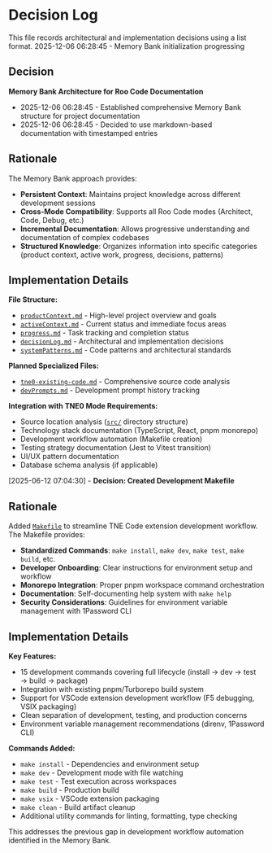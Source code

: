 # Decision Log

This file records architectural and implementation decisions using a list format.
2025-12-06 06:28:45 - Memory Bank initialization progressing

## Decision

**Memory Bank Architecture for Roo Code Documentation**

- 2025-12-06 06:28:45 - Established comprehensive Memory Bank structure for project documentation
- 2025-12-06 06:28:45 - Decided to use markdown-based documentation with timestamped entries

## Rationale

The Memory Bank approach provides:

- **Persistent Context**: Maintains project knowledge across different development sessions
- **Cross-Mode Compatibility**: Supports all Roo Code modes (Architect, Code, Debug, etc.)
- **Incremental Documentation**: Allows progressive understanding and documentation of complex codebases
- **Structured Knowledge**: Organizes information into specific categories (product context, active work, progress, decisions, patterns)

## Implementation Details

**File Structure:**

- [`productContext.md`](memory-bank/productContext.md) - High-level project overview and goals
- [`activeContext.md`](memory-bank/activeContext.md) - Current status and immediate focus areas
- [`progress.md`](memory-bank/progress.md) - Task tracking and completion status
- [`decisionLog.md`](memory-bank/decisionLog.md) - Architectural and implementation decisions
- [`systemPatterns.md`](memory-bank/systemPatterns.md) - Code patterns and architectural standards

**Planned Specialized Files:**

- [`tne0-existing-code.md`](memory-bank/tne0-existing-code.md) - Comprehensive source code analysis
- [`devPrompts.md`](memory-bank/devPrompts.md) - Development prompt history tracking

**Integration with TNE0 Mode Requirements:**

- Source location analysis ([`src/`](src/) directory structure)
- Technology stack documentation (TypeScript, React, pnpm monorepo)
- Development workflow automation (Makefile creation)
- Testing strategy documentation (Jest to Vitest transition)
- UI/UX pattern documentation
- Database schema analysis (if applicable)

[2025-06-12 07:04:30] - **Decision: Created Development Makefile**

## Rationale

Added [`Makefile`](Makefile) to streamline TNE Code extension development workflow. The Makefile provides:

- **Standardized Commands**: `make install`, `make dev`, `make test`, `make build`, etc.
- **Developer Onboarding**: Clear instructions for environment setup and workflow
- **Monorepo Integration**: Proper pnpm workspace command orchestration
- **Documentation**: Self-documenting help system with `make help`
- **Security Considerations**: Guidelines for environment variable management with 1Password CLI

## Implementation Details

**Key Features:**

- 15 development commands covering full lifecycle (install → dev → test → build → package)
- Integration with existing pnpm/Turborepo build system
- Support for VSCode extension development workflow (F5 debugging, VSIX packaging)
- Clean separation of development, testing, and production concerns
- Environment variable management recommendations (direnv, 1Password CLI)

**Commands Added:**

- `make install` - Dependencies and environment setup
- `make dev` - Development mode with file watching
- `make test` - Test execution across workspaces
- `make build` - Production build
- `make vsix` - VSCode extension packaging
- `make clean` - Build artifact cleanup
- Additional utility commands for linting, formatting, type checking

This addresses the previous gap in development workflow automation identified in the Memory Bank.
